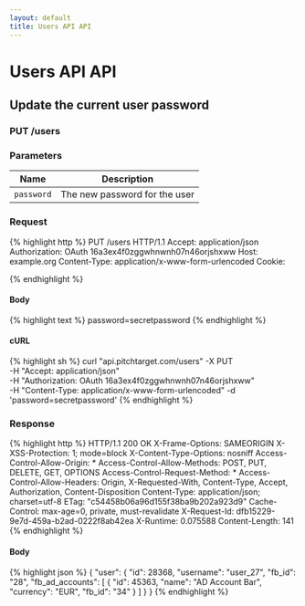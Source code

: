 ```yaml
---
layout: default
title: Users API API
---
```


# Users API API

## Update the current user password

### PUT /users


### Parameters

Name | Description |
-----|-------------|
`password`  | The new password for the user |

### Request

{% highlight http %}
PUT /users HTTP/1.1
Accept: application/json
Authorization: OAuth 16a3ex4f0zggwhnwnh07n46orjshxww
Host: example.org
Content-Type: application/x-www-form-urlencoded
Cookie: 

{% endhighlight %}

#### Body

{% highlight text %}
password=secretpassword
{% endhighlight %}

#### cURL

{% highlight sh %}
curl "api.pitchtarget.com/users" -X PUT \
	-H "Accept: application/json" \
	-H "Authorization: OAuth 16a3ex4f0zggwhnwnh07n46orjshxww" \
	-H "Content-Type: application/x-www-form-urlencoded" -d 'password=secretpassword'
{% endhighlight %}

### Response

{% highlight http %}
HTTP/1.1 200 OK
X-Frame-Options: SAMEORIGIN
X-XSS-Protection: 1; mode=block
X-Content-Type-Options: nosniff
Access-Control-Allow-Origin: *
Access-Control-Allow-Methods: POST, PUT, DELETE, GET, OPTIONS
Access-Control-Request-Method: *
Access-Control-Allow-Headers: Origin, X-Requested-With, Content-Type, Accept, Authorization, Content-Disposition
Content-Type: application/json; charset=utf-8
ETag: "c54458b06a96d155f38ba9b202a923d9"
Cache-Control: max-age=0, private, must-revalidate
X-Request-Id: dfb15229-9e7d-459a-b2ad-0222f8ab42ea
X-Runtime: 0.075588
Content-Length: 141
{% endhighlight %}

#### Body

{% highlight json %}
{
  "user": {
    "id": 28368,
    "username": "user_27",
    "fb_id": "28",
    "fb_ad_accounts": [
      {
        "id": 45363,
        "name": "AD Account Bar",
        "currency": "EUR",
        "fb_id": "34"
      }
    ]
  }
}
{% endhighlight %}

